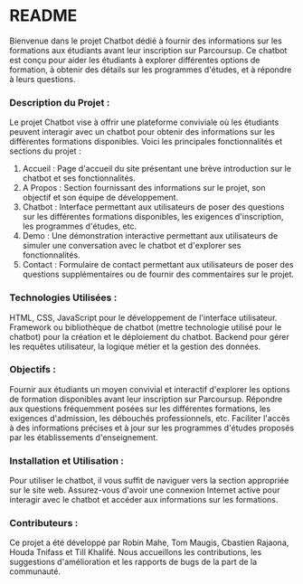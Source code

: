 # README


Bienvenue dans le projet Chatbot dédié à fournir des informations sur les formations aux étudiants avant leur inscription sur Parcoursup. Ce chatbot est conçu pour aider les étudiants à explorer différentes options de formation, à obtenir des détails sur les programmes d'études, et à répondre à leurs questions.


### Description du Projet :
Le projet Chatbot vise à offrir une plateforme conviviale où les étudiants peuvent interagir avec un chatbot pour obtenir des informations sur les diffèrentes
formations disponibles. Voici les principales fonctionnalités et sections du projet :
1. Accueil : Page d'accueil du site présentant une brève introduction sur le chatbot et ses fonctionnalités.
2. A Propos : Section fournissant des informations sur le projet, son objectif et son équipe de développement.
3. Chatbot : Interface permettant aux utilisateurs de poser des questions sur les différentes formations disponibles, les exigences d'inscription, les programmes d'études, etc.
4. Demo : Une démonstration interactive permettant aux utilisateurs de simuler une conversation avec le chatbot et d'explorer ses fonctionnalités.
5. Contact : Formulaire de contact permettant aux utilisateurs de poser des questions supplémentaires ou de fournir des commentaires sur le projet.

### Technologies Utilisées :

HTML, CSS, JavaScript pour le développement de l'interface utilisateur.
Framework ou bibliothèque de chatbot (mettre technologie utilisé pour le chatbot) pour la création et le déploiement du chatbot.
Backend pour gérer les requêtes utilisateur, la logique métier et la gestion des données.

### Objectifs :

Fournir aux étudiants un moyen convivial et interactif d'explorer les options de formation disponibles avant leur inscription sur Parcoursup.
Répondre aux questions fréquemment posées sur les différentes formations, les exigences d'admission, les débouchés professionnels, etc.
Faciliter l'accès à des informations précises et à jour sur les programmes d'études proposés par les établissements d'enseignement.

### Installation et Utilisation :

Pour utiliser le chatbot, il vous suffit de naviguer vers la section appropriée sur le site web. Assurez-vous d'avoir une connexion Internet active pour interagir avec le chatbot et accéder aux informations sur les formations.


### Contributeurs :

Ce projet a été développé par Robin Mahe, Tom Maugis, Cbastien Rajaona, Houda Tnifass et Till Khalifé. Nous accueillons les contributions, les suggestions d'amélioration et les rapports de bugs de la part de la communauté.
